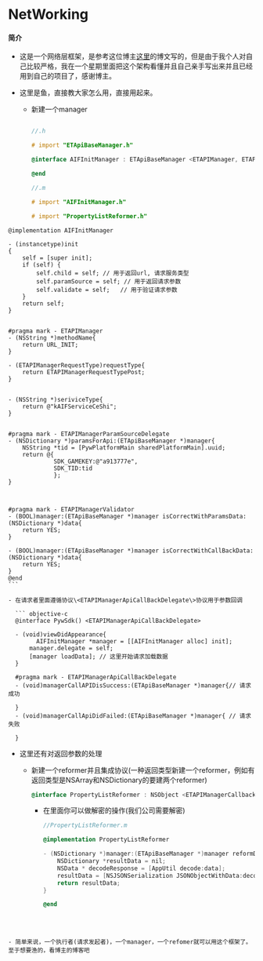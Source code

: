 # NetWorking

#### 简介

- 这是一个网络层框架，是参考这位博主[这里](http://casatwy.com/iosying-yong-jia-gou-tan-wang-luo-ceng-she-ji-fang-an.html)的博文写的，但是由于我个人对自己比较严格，我在一个星期里面把这个架构看懂并且自己亲手写出来并且已经用到自己的项目了，感谢博主。
  
- 这里是鱼，直接教大家怎么用，直接用起来。
  
  - 新建一个manager
    
    ``` objective-c
    
    //.h
    
    # import "ETApiBaseManager.h"
    
    @interface AIFInitManager : ETApiBaseManager <ETAPIManager, ETAPIManagerParamSourceDelegate, ETAPIManagerValidator>
    
    @end
    
    //.m
    
    # import "AIFInitManager.h"
    
    # import "PropertyListReformer.h"

``` 
@implementation AIFInitManager

- (instancetype)init
{
    self = [super init];
    if (self) {
        self.child = self; // 用于返回url, 请求服务类型
        self.paramSource = self; // 用于返回请求参数
        self.validate = self;	// 用于验证请求参数
    }
    return self;
}


#pragma mark - ETAPIManager
- (NSString *)methodName{
    return URL_INIT;
}

- (ETAPIManagerRequestType)requestType{
    return ETAPIManagerRequestTypePost;
}


- (NSString *)seriviceType{
    return @"kAIFServiceCeShi";
}


#pragma mark - ETAPIManagerParamSourceDelegate
- (NSDictionary *)paramsForApi:(ETApiBaseManager *)manager{
    NSString *tid = [PywPlatformMain sharedPlatformMain].uuid;
    return @{
             SDK_GAMEKEY:@"a913777e",
             SDK_TID:tid
             };
}



#pragma mark - ETAPIManagerValidator
- (BOOL)manager:(ETApiBaseManager *)manager isCorrectWithParamsData:(NSDictionary *)data{
    return YES;
}

- (BOOL)manager:(ETApiBaseManager *)manager isCorrectWithCallBackData:(NSDictionary *)data{
    return YES;
}
@end
​```

- 在请求者里面遵循协议\<ETAPIManagerApiCallBackDelegate\>协议用于参数回调

  ``` objective-c
  @interface PywSdk() <ETAPIManagerApiCallBackDelegate>

  - (void)viewDidAppearance{
    	AIFInitManager *manager = [[AIFInitManager alloc] init];
      manager.delegate = self;
      [manager loadData]; // 这里开始请求加载数据
  } 

  #pragma mark - ETAPIManagerApiCallBackDelegate
  - (void)managerCallAPIDisSuccess:(ETApiBaseManager *)manager{// 请求成功

  }
  - (void)managerCallApiDidFailed:(ETApiBaseManager *)manager{ // 请求失败

  }
  ```

- 这里还有对返回参数的处理

  - 新建一个reformer并且集成协议(一种返回类型新建一个reformer，例如有返回类型是NSArray和NSDictionary的要建两个reformer)

    ``` objective-c
    @interface PropertyListReformer : NSObject <ETAPIManagerCallbackDataReformer>
    ```

    - 在里面你可以做解密的操作(我们公司需要解密)

      ``` objective-c
      //PropertyListReformer.m

      @implementation PropertyListReformer

      - (NSDictionary *)manager:(ETApiBaseManager *)manager reformData:(id)data{
          NSDictionary *resultData = nil;
          NSData * decodeResponse = [AppUtil decode:data];
          resultData = [NSJSONSerialization JSONObjectWithData:decodeResponse options:NSJSONReadingMutableContainers error:nil];
          return resultData;
      }

      @end
      ```

      ​
```

- 简单来说，一个执行者(请求发起者)，一个manager，一个refomer就可以用这个框架了。至于想要渔的，看博主的博客吧